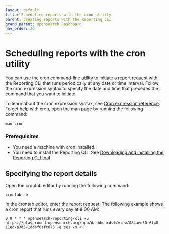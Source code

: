 ```yaml
---
layout: default
title: Scheduling reports with the cron utility
parent: Creating reports with the Reporting CLI
grand_parent: Opensearch Dashboard
nav_order: 20
---
```


# Scheduling reports with the cron utility

You can use the cron command-line utility to initiate a report request with the Reporting CLI that runs periodically at any date or time interval. Follow the cron expression syntax to specify the date and time that precedes the command that you want to initiate.

To learn about the cron expression syntax, see  [Cron expression reference](https://opensearch.org/docs/latest/observing-your-data/alerting/cron/). To get help with cron, open the man page by running the following command:

```
man cron

```

### Prerequisites[](https://opensearch.org/docs/latest/dashboards/reporting-cli/rep-cli-cron/#prerequisites)

-   You need a machine with cron installed.
-   You need to install the Reporting CLI. See  [Downloading and installing the Reporting CLI tool](https://opensearch.org/docs/latest/dashboards/reporting-cli/rep-cli-install/)

## Specifying the report details[](https://opensearch.org/docs/latest/dashboards/reporting-cli/rep-cli-cron/#specifying-the-report-details)

Open the crontab editor by running the following command:

```
crontab -e

```

In the crontab editor, enter the report request. The following example shows a cron report that runs every day at 8:00 AM:

```
0 8 * * * opensearch-reporting-cli -u https://playground.opensearch.org/app/dashboards#/view/084aed50-6f48-11ed-a3d5-1ddbf0afc873 -e ses -s <
```
